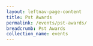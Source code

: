 ```yaml
---
layout: leftnav-page-content
title: Pst Awards
permalink: /events/pst-awards/
breadcrumb: Pst Awards
collection_name: events
---
```

